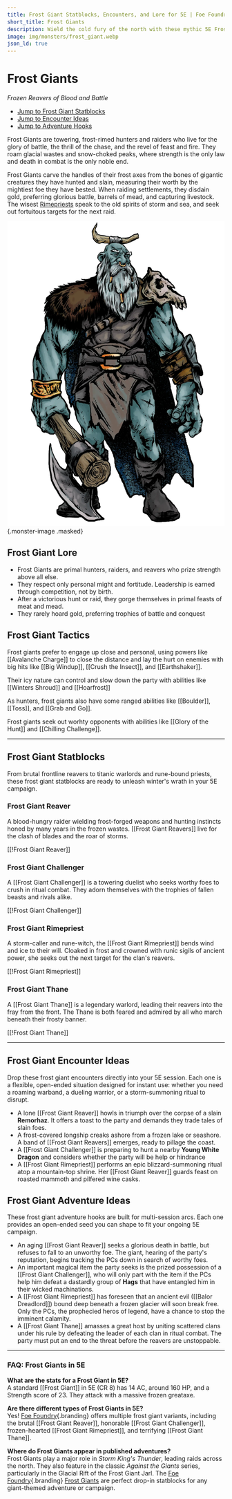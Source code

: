 ```yaml
---
title: Frost Giant Statblocks, Encounters, and Lore for 5E | Foe Foundry
short_title: Frost Giants
description: Wield the cold fury of the north with these mythic 5E Frost Giant statblocks and encounters. Discover reavers, thanes, rimepriests, and adventure hooks to freeze your players' blood.
image: img/monsters/frost_giant.webp
json_ld: true
---
```


# Frost Giants

*Frozen Reavers of Blood and Battle*

- [Jump to Frost Giant Statblocks](#frost-giant-statblocks)
- [Jump to Encounter Ideas](#frost-giant-encounter-ideas)
- [Jump to Adventure Hooks](#frost-giant-adventure-ideas)

Frost Giants are towering, frost-rimed hunters and raiders who live for the glory of battle, the thrill of the chase, and the revel of feast and fire. They roam glacial wastes and snow-choked peaks, where strength is the only law and death in combat is the only noble end.

Frost Giants carve the handles of their frost axes from the bones of gigantic creatures they have hunted and slain, measuring their worth by the mightiest foe they have bested. When raiding settlements, they disdain gold, preferring glorious battle, barrels of mead, and capturing livestock. The wisest [Rimepriests](#frost-giant-rimepriest) speak to the old spirits of storm and sea, and seek out fortuitous targets for the next raid.

![Frost Giant charging into battle with frost-covered axe and ragged furs](../img/monsters/frost-giant.webp){.monster-image .masked}

## Frost Giant Lore

- Frost Giants are primal hunters, raiders, and reavers who prize strength above all else.
- They respect only personal might and fortitude. Leadership is earned through competition, not by birth.
- After a victorious hunt or raid, they gorge themselves in primal feasts of meat and mead.
- They rarely hoard gold, preferring trophies of battle and conquest

## Frost Giant Tactics

Frost giants prefer to engage up close and personal, using powers like [[Avalanche Charge]] to close the distance and lay the hurt on enemies with big hits like [[Big Windup]], [[Crush the Insect]], and [[Earthshaker]].  

Their icy nature can control and slow down the party with abilities like [[Winters Shroud]] and [[Hoarfrost]]

As hunters, frost giants also have some ranged abilities like [[Boulder]], [[Toss]], and [[Grab and Go]].

Frost giants seek out worhty opponents with abilities like [[Glory of the Hunt]] and [[Chilling Challenge]].

---

## Frost Giant Statblocks

From brutal frontline reavers to titanic warlords and rune-bound priests, these frost giant statblocks are ready to unleash winter's wrath in your 5E campaign.

### Frost Giant Reaver

A blood-hungry raider wielding frost-forged weapons and hunting instincts honed by many years in the frozen wastes. [[Frost Giant Reavers]] live for the clash of blades and the roar of storms.

[[!Frost Giant Reaver]]

### Frost Giant Challenger

A [[Frost Giant Challenger]] is a towering duelist who seeks worthy foes to crush in ritual combat. They adorn themselves with the trophies of fallen beasts and rivals alike.

[[!Frost Giant Challenger]]

### Frost Giant Rimepriest

A storm-caller and rune-witch, the [[Frost Giant Rimepriest]] bends wind and ice to their will. Cloaked in frost and crowned with runic sigils of ancient power, she seeks out the next target for the clan's reavers.

[[!Frost Giant Rimepriest]]

### Frost Giant Thane

A [[Frost Giant Thane]] is a legendary warlord, leading their reavers into the fray from the front. The Thane is both feared and admired by all who march beneath their frosty banner.

[[!Frost Giant Thane]]

---

## Frost Giant Encounter Ideas

Drop these frost giant encounters directly into your 5E session. Each one is a flexible, open-ended situation designed for instant use: whether you need a roaming warband, a dueling warrior, or a storm-summoning ritual to disrupt.

- A lone [[Frost Giant Reaver]] howls in triumph over the corpse of a slain **Remorhaz**. It offers a toast to the party and demands they trade tales of slain foes.
- A frost-covered longship creaks ashore from a frozen lake or seashore. A band of [[Frost Giant Reavers]] emerges, ready to pillage the coast.
- A [[Frost Giant Challenger]] is preparing to hunt a nearby **Young White Dragon** and considers whether the party will be help or hindrance
- A [[Frost Giant Rimepriest]] performs an epic blizzard-summoning ritual atop a mountain-top shrine. Her [[Frost Giant Reaver]] guards feast on roasted mammoth and pilfered wine casks.

## Frost Giant Adventure Ideas

These frost giant adventure hooks are built for multi-session arcs. Each one provides an open-ended seed you can shape to fit your ongoing 5E campaign.

- An aging [[Frost Giant Reaver]] seeks a glorious death in battle, but refuses to fall to an unworthy foe. The giant, hearing of the party's reputation, begins tracking the PCs down in search of worthy foes.
- An important magical item the party seeks is the prized possession of a [[Frost Giant Challenger]], who will only part with the item if the PCs help him defeat a dastardly group of **Hags** that have entangled him in their wicked machinations.
- A [[Frost Giant Rimepriest]] has foreseen that an ancient evil ([[Balor Dreadlord]]) bound deep beneath a frozen glacier will soon break free. Only the PCs, the prophecied heros of legend, have a chance to stop the imminent calamity.
- A [[Frost Giant Thane]] amasses a great host by uniting scattered clans under his rule by defeating the leader of each clan in ritual combat. The party must put an end to the threat before the reavers are unstoppable.

---

### FAQ: Frost Giants in 5E

**What are the stats for a Frost Giant in 5E?**  
A standard [[Frost Giant]] in 5E (CR 8) has 14 AC, around 160 HP, and a Strength score of 23. They attack with a massive frozen greataxe.

**Are there different types of Frost Giants in 5E?**  
Yes! [Foe Foundry](../index.md){.branding} offers multiple frost giant variants, including the brutal [[Frost Giant Reaver]], honorable [[Frost Giant Challenger]], frozen-hearted [[Frost Giant Rimepriest]], and terrifying [[Frost Giant Thane]].

**Where do Frost Giants appear in published adventures?**  
Frost Giants play a major role in *Storm King's Thunder*, leading raids across the north. They also feature in the classic *Against the Giants* series, particularly in the Glacial Rift of the Frost Giant Jarl. The [Foe Foundry](../index.md){.branding} [Frost Giants](#frost-giant-statblocks) are perfect drop-in statblocks for any giant-themed adventure or campaign.